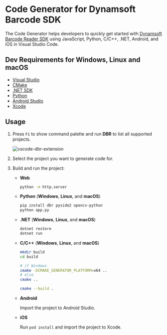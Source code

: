 # Code Generator for Dynamsoft Barcode SDK 

The Code Generator helps developers to quickly get started with [Dynamsoft Barcode Reader SDK](https://www.dynamsoft.com/barcode-reader/overview/) using JavaScript, Python, C/C++, .NET, Android, and iOS in Visual Studio Code.

## Dev Requirements for Windows, Linux and macOS
- [Visual Studio](https://visualstudio.microsoft.com/downloads/)
- [CMake](https://cmake.org/download/)
- [.NET SDK](https://dotnet.microsoft.com/en-us/download/visual-studio-sdks)
- [Python](https://www.python.org/downloads/)
- [Android Studio](https://developer.android.com/studio)
- [Xcode](https://developer.apple.com/xcode/)

## Usage
1. Press `F1` to show command palette and run **DBR** to list all supported projects.
    
    ![vscode-dbr-extension](https://www.dynamsoft.com/codepool/img/2022/05/vscode-dbr-extension.png)

2. Select the project you want to generate code for.
3. Build and run the project:
    - **Web**
        ```bash
        python -m http.server
        ```
    - **Python** (**Windows**, **Linux**, and **macOS**)
        ```bash
        pip install dbr pyside2 opencv-python
        python app.py
        ```
    - **.NET** (**Windows**, **Linux**, and **macOS**)
        ```bash
        dotnet restore
        dotnet run
        ```
    - **C/C++** (**Windows**, **Linux**, and **macOS**)
        ```bash
        mkdir build
        cd build

        # if Windows
        cmake -DCMAKE_GENERATOR_PLATFORM=x64 ..
        # else
        cmake ..

        cmake --build .
        ```
    - **Android**
        
        Import the project to Android Studio.

    - **iOS**
        
        Run `pod install` and import the project to Xcode.


